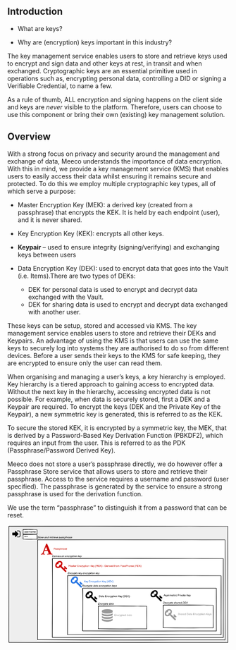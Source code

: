 ## Introduction

* What are keys?

* Why are (encryption) keys important in this industry?

The key management service enables users to store and retrieve keys used to encrypt and sign data and other keys at rest, in transit and when exchanged. Cryptographic keys are an essential primitive used in operations such as, encrypting personal data, controlling a DID or signing a Verifiable Credential, to name a few.

As a rule of thumb, ALL encryption and signing happens on the client side and keys are _never_ visible to the platform. Therefore, users can choose to use this component or bring their own (existing) key management solution.

## Overview

With a strong focus on privacy and security around the management and exchange of data, Meeco understands the importance of data encryption. With this in mind, we provide a key management service (KMS) that enables users to easily access their data whilst ensuring it remains secure and protected. To do this we employ multiple cryptographic key types, all of which serve a purpose:

* Master Encryption Key (MEK): a derived key (created from a passphrase) that encrypts the KEK. It is held by each endpoint (user), and it is never shared.

* Key Encryption Key (KEK): encrypts all other keys.

* **Keypair** – used to ensure integrity (signing/verifying) and exchanging keys between users

* Data Encryption Key (DEK): used to encrypt data that goes into the Vault (i.e. Items).There are two types of DEKs:​
  * DEK for personal data is used to encrypt and decrypt data exchanged with the Vault.​
  * DEK for sharing data is used to encrypt and decrypt data exchanged with another user.

These keys can be setup, stored and accessed via KMS. The key management service enables users to store and retrieve their DEKs and Keypairs. An advantage of using the KMS is that users can use the same keys to securely log into systems they are authorised to do so from different devices. Before a user sends their keys to the KMS for safe keeping, they are encrypted to ensure only the user can read them.

When organising and managing a user’s keys, a key hierarchy is employed. Key hierarchy is a tiered approach to gaining access to encrypted data. Without the next key in the hierarchy, accessing encrypted data is not possible. For example, when data is securely stored, first a DEK and a Keypair are required. To encrypt the keys (DEK and the Private Key of the Keypair), a new symmetric key is generated, this is referred to as the KEK.

To secure the stored KEK, it is encrypted by a symmetric key, the MEK, that is derived by a Password-Based Key Derivation Function (PBKDF2), which requires an input from the user. This is referred to as the PDK (Passphrase/Password Derived Key).

Meeco does not store a user’s passphrase directly, we do however offer a Passphrase Store service that allows users to store and retrieve their passphrase. Access to the service requires a username and password (user specified). The passphrase is generated by the service to ensure a strong passphrase is used for the derivation function.



We use the term “passphrase” to distinguish it from a password that can be reset.

![Hierarchy keys](../.gitbook/assets/keys.png) 

